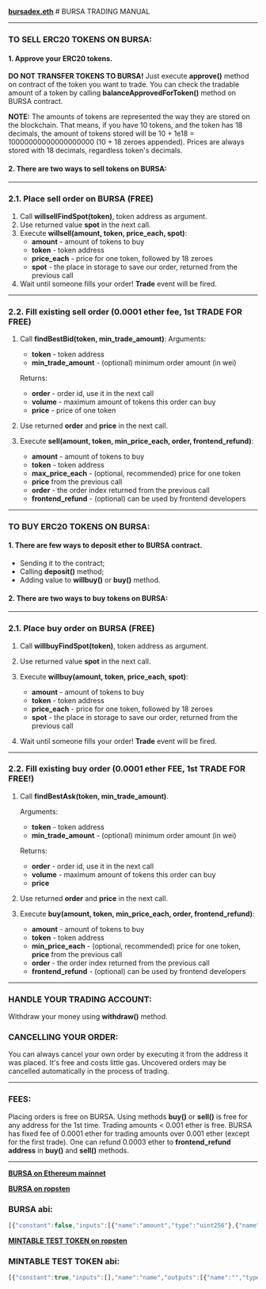 
**[bursadex.eth](https://etherscan.io/address/bursadex.eth)** # BURSA TRADING MANUAL

---
### TO SELL ERC20 TOKENS ON BURSA:

#### 1. Approve your ERC20 tokens.
**DO NOT TRANSFER TOKENS TO BURSA!** Just execute **approve()** method on contract of the token you want to trade. You can check the tradable amount of a token by calling **balanceApprovedForToken()** method on BURSA contract.

**NOTE:** The amounts of tokens are represented the way they are stored on the blockchain. That means, if you have 10 tokens, and the token has 18 decimals, the amount of tokens stored will be 10 + 1e18 = 10000000000000000000 (10 + 18 zeroes appended). Prices are always stored with 18 decimals, regardless token's decimals.


#### 2. There are two ways to sell tokens on BURSA:
---
### 2.1. Place sell order on BURSA  (FREE)
1. Call     **willsellFindSpot(token)**, token address as argument.
2. Use returned value **spot** in the next call.
3. Execute  **willsell(amount, token, price_each, spot)**:
     * **amount**   - amount of tokens to buy
     * **token**   - token address
     * **price_each**   - price for one token, followed by 18 zeroes
     * **spot**   - the place in storage to save our order, returned from the previous call
4. Wait until someone fills your order! **Trade** event will be fired.
---
### 2.2. Fill existing sell order (0.0001 ether fee, 1st TRADE FOR FREE)

1. Call **findBestBid(token, min_trade_amount)**:
Arguments:
    *  **token**   - token address
    *  **min\_trade\_amount** - (optional) minimum order amount (in wei)

    Returns:
    * **order** - order id, use it in the next call
    * **volume**   - maximum amount of tokens this order can buy
    * **price** - price of one token
2. Use returned **order** and **price** in the next call.
3. Execute **sell(amount, token, min_price_each, order, frontend_refund)**:
    * **amount**   - amount of tokens to buy
    * **token**   - token address
    * **max\_price\_each**   - (optional, recommended) price for one token
    * **price** from the previous call
    * **order**   - the order index returned from the previous call
    * **frontend\_refund**  - (optional) can be used by frontend developers
---

### TO BUY ERC20 TOKENS ON BURSA:

#### 1. There are few ways to deposit ether to BURSA contract.
 * Sending it to the contract;
 * Calling **deposit()** method;
 * Adding value to **willbuy()** or **buy()** method.

#### 2. There are two ways to buy tokens on BURSA:
---
### 2.1. Place buy order on BURSA  (FREE)
1. Call     **willbuyFindSpot(token)**, token address as argument.
2. Use returned value **spot** in the next call.
3. Execute  **willbuy(amount, token, price_each, spot)**:
     * **amount**   - amount of tokens to buy
     * **token**   - token address
     * **price_each**   - price for one token, followed by 18 zeroes
     * **spot**   - the place in storage to save our order, returned
                 from the previous call

4. Wait until someone fills your order! **Trade** event will be fired.
---
### 2.2. Fill existing buy order  (0.0001 ether FEE, 1st TRADE FOR FREE!)
1. Call **findBestAsk(token, min_trade_amount)**.

    Arguments:
    * **token**   - token address
    * **min_trade_amount** - (optional) minimum order amount (in wei)

    Returns:
    * **order**   - order id, use it in the next call
    * **volume**   - maximum amount of tokens this order can buy
    *  **price**
2. Use returned **order** and **price** in the next call.

3. Execute **buy(amount, token, min_price_each, order, frontend_refund)**:
    * **amount**   - amount of tokens to buy
    * **token**   - token address
    * **min_price_each**   - (optional, recommended) price for one token, **price** from the previous call
    * **order**   - the order index returned from the previous call
    * **frontend_refund**  - (optional) can be used by frontend developers

---

### HANDLE YOUR TRADING ACCOUNT:
Withdraw your money using **withdraw()** method.

### CANCELLING YOUR ORDER:
You can always cancel your own order by executing it from the address it was placed. It's free and costs little gas. Uncovered orders may be cancelled automatically in the process of trading.

---



### FEES:
Placing orders is free on BURSA.  Using methods **buy()** or **sell()** is free for any address for the 1st time. Trading amounts < 0.001 ether is free. BURSA has fixed fee of 0.0001 ether for trading amounts over 0.001 ether (except for the first trade). One can refund 0.0003 ether to **frontend_refund address** in **buy()** and **sell()** methods.

---

**[BURSA on Ethereum mainnet](https://etherscan.io/address/bursadex.eth)**

**[BURSA on ropsten](https://ropsten.etherscan.io/address/0xC9d78ebd4D11d0Dd6FE16953EfE6534A2cc0A9c7)**
### BURSA abi:
```js
[{"constant":false,"inputs":[{"name":"amount","type":"uint256"},{"name":"token","type":"address"},{"name":"price_each","type":"uint256"},{"name":"bid_order_spot","type":"uint256"}],"name":"willbuy","outputs":[{"name":"","type":"bool"}],"payable":true,"stateMutability":"payable","type":"function"},{"constant":true,"inputs":[],"name":"updateAvailable","outputs":[{"name":"","type":"address"}],"payable":false,"stateMutability":"view","type":"function"},{"constant":true,"inputs":[],"name":"name","outputs":[{"name":"","type":"string"}],"payable":false,"stateMutability":"view","type":"function"},{"constant":true,"inputs":[{"name":"token","type":"address"},{"name":"min_trade_amount","type":"uint256"}],"name":"findBestBid","outputs":[{"name":"bid_order","type":"uint256"},{"name":"volume","type":"uint256"},{"name":"price","type":"uint256"}],"payable":false,"stateMutability":"view","type":"function"},{"constant":false,"inputs":[{"name":"amount","type":"uint256"}],"name":"withdraw","outputs":[],"payable":false,"stateMutability":"nonpayable","type":"function"},{"constant":true,"inputs":[{"name":"token","type":"address"},{"name":"user","type":"address"}],"name":"balanceApprovedForToken","outputs":[{"name":"amount","type":"uint256"}],"payable":false,"stateMutability":"view","type":"function"},{"constant":true,"inputs":[{"name":"user","type":"address"}],"name":"balanceOf","outputs":[{"name":"balance","type":"uint256"}],"payable":false,"stateMutability":"view","type":"function"},{"constant":true,"inputs":[{"name":"token","type":"address"},{"name":"ask_order","type":"uint256"}],"name":"willsellInfo","outputs":[{"name":"user","type":"address"},{"name":"price","type":"uint256"},{"name":"amount","type":"uint256"}],"payable":false,"stateMutability":"view","type":"function"},{"constant":false,"inputs":[{"name":"amount","type":"uint256"},{"name":"token","type":"address"},{"name":"min_price_each","type":"uint256"},{"name":"bid_order","type":"uint256"},{"name":"frontend_refund","type":"address"}],"name":"sell","outputs":[{"name":"","type":"bool"}],"payable":true,"stateMutability":"payable","type":"function"},{"constant":true,"inputs":[{"name":"token","type":"address"},{"name":"min_trade_amount","type":"uint256"}],"name":"findBestAsk","outputs":[{"name":"ask_order","type":"uint256"},{"name":"volume","type":"uint256"},{"name":"price","type":"uint256"}],"payable":false,"stateMutability":"view","type":"function"},{"constant":false,"inputs":[{"name":"amount","type":"uint256"},{"name":"token","type":"address"},{"name":"price_each","type":"uint256"},{"name":"ask_order_spot","type":"uint256"}],"name":"willsell","outputs":[{"name":"","type":"bool"}],"payable":true,"stateMutability":"payable","type":"function"},{"constant":true,"inputs":[{"name":"token","type":"address"},{"name":"bid_order","type":"uint256"}],"name":"willbuyInfo","outputs":[{"name":"user","type":"address"},{"name":"price","type":"uint256"},{"name":"amount","type":"uint256"}],"payable":false,"stateMutability":"view","type":"function"},{"constant":false,"inputs":[],"name":"deposit","outputs":[{"name":"","type":"bool"}],"payable":true,"stateMutability":"payable","type":"function"},{"constant":true,"inputs":[{"name":"token","type":"address"}],"name":"willsellFindSpot","outputs":[{"name":"ask_order_spot","type":"uint256"}],"payable":false,"stateMutability":"view","type":"function"},{"constant":true,"inputs":[{"name":"token","type":"address"}],"name":"willbuyFindSpot","outputs":[{"name":"bid_order_spot","type":"uint256"}],"payable":false,"stateMutability":"view","type":"function"},{"constant":false,"inputs":[{"name":"amount","type":"uint256"},{"name":"token","type":"address"},{"name":"max_price_each","type":"uint256"},{"name":"ask_order","type":"uint256"},{"name":"frontend_refund","type":"address"}],"name":"buy","outputs":[{"name":"","type":"bool"}],"payable":true,"stateMutability":"payable","type":"function"},{"inputs":[],"payable":false,"stateMutability":"nonpayable","type":"constructor"},{"payable":true,"stateMutability":"payable","type":"fallback"},{"anonymous":false,"inputs":[{"indexed":false,"name":"amount","type":"uint256"},{"indexed":false,"name":"token","type":"address"},{"indexed":false,"name":"price_each","type":"uint256"},{"indexed":false,"name":"buyer","type":"address"},{"indexed":false,"name":"seller","type":"address"}],"name":"Trade","type":"event"}]
```

**[MINTABLE TEST TOKEN on ropsten](https://ropsten.etherscan.io/address/0x5D8b2400961546691214b495a501dE818939cfe2)**
### MINTABLE TEST TOKEN abi:
```js
[{"constant":true,"inputs":[],"name":"name","outputs":[{"name":"","type":"string"}],"payable":false,"stateMutability":"view","type":"function"},{"constant":false,"inputs":[{"name":"_spender","type":"address"},{"name":"_value","type":"uint256"}],"name":"approve","outputs":[{"name":"success","type":"bool"}],"payable":false,"stateMutability":"nonpayable","type":"function"},{"constant":false,"inputs":[{"name":"_from","type":"address"},{"name":"_to","type":"address"},{"name":"_value","type":"uint256"}],"name":"transferFrom","outputs":[{"name":"success","type":"bool"}],"payable":false,"stateMutability":"nonpayable","type":"function"},{"constant":true,"inputs":[],"name":"decimals","outputs":[{"name":"","type":"uint8"}],"payable":false,"stateMutability":"view","type":"function"},{"constant":true,"inputs":[{"name":"_owner","type":"address"}],"name":"balanceOf","outputs":[{"name":"balance","type":"uint256"}],"payable":false,"stateMutability":"view","type":"function"},{"constant":false,"inputs":[{"name":"_value","type":"uint256"},{"name":"_to","type":"address"}],"name":"mint","outputs":[],"payable":false,"stateMutability":"nonpayable","type":"function"},{"constant":true,"inputs":[],"name":"symbol","outputs":[{"name":"","type":"string"}],"payable":false,"stateMutability":"view","type":"function"},{"constant":false,"inputs":[{"name":"_to","type":"address"},{"name":"_value","type":"uint256"}],"name":"transfer","outputs":[{"name":"success","type":"bool"}],"payable":false,"stateMutability":"nonpayable","type":"function"},{"constant":true,"inputs":[{"name":"_owner","type":"address"},{"name":"_spender","type":"address"}],"name":"allowance","outputs":[{"name":"remaining","type":"uint256"}],"payable":false,"stateMutability":"view","type":"function"},{"inputs":[],"payable":false,"stateMutability":"nonpayable","type":"constructor"},{"anonymous":false,"inputs":[{"indexed":true,"name":"_from","type":"address"},{"indexed":true,"name":"_to","type":"address"},{"indexed":false,"name":"_value","type":"uint256"}],"name":"Transfer","type":"event"},{"anonymous":false,"inputs":[{"indexed":true,"name":"_owner","type":"address"},{"indexed":true,"name":"_spender","type":"address"},{"indexed":false,"name":"_value","type":"uint256"}],"name":"Approval","type":"event"}]
```
